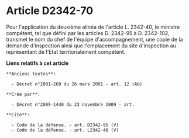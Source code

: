 # Article D2342-70

Pour l'application du deuxième alinéa de l'article L. 2342-40, le ministre compétent, tel que défini par les articles D.
2342-95 à D. 2342-102, transmet le nom du chef de l'équipe d'accompagnement, une copie de la demande d'inspection ainsi que
l'emplacement du site d'inspection au représentant de l'Etat territorialement compétent.

**Liens relatifs à cet article**

	**Anciens textes**:

	  - Décret n°2001-269 du 26 mars 2001 - art. 12 (Ab)

	**Créé par**:

	  - Décret n°2009-1440 du 23 novembre 2009 - art.

	**Cite**:

	  - Code de la défense. - art. D2342-95 (V)
	  - Code de la défense. - art. L2342-40 (V)
